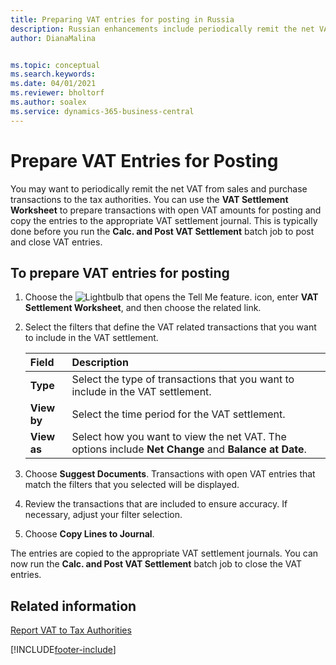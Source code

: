 ```yaml
---
title: Preparing VAT entries for posting in Russia
description: Russian enhancements include periodically remit the net VAT from sales and purchase transactions to the tax authorities.
author: DianaMalina


ms.topic: conceptual
ms.search.keywords:
ms.date: 04/01/2021
ms.reviewer: bholtorf
ms.author: soalex
ms.service: dynamics-365-business-central
---
```


# Prepare VAT Entries for Posting

You may want to periodically remit the net VAT from sales and purchase transactions to the tax authorities. You can use the **VAT Settlement Worksheet** to prepare transactions with open VAT amounts for posting and copy the entries to the appropriate VAT settlement journal. This is typically done before you run the **Calc. and Post VAT Settlement** batch job to post and close VAT entries.

## To prepare VAT entries for posting

1. Choose the ![Lightbulb that opens the Tell Me feature.](../../media/ui-search/search_small.png "Tell me what you want to do") icon, enter **VAT Settlement Worksheet**, and then choose the related link.

2. Select the filters that define the VAT related transactions that you want to include in the VAT settlement.

   | Field       | Description                                                  |
   | :---------- | :----------------------------------------------------------- |
   | **Type**    | Select the type of transactions that you want to include in the VAT settlement. |
   | **View by** | Select the time period for the VAT settlement.               |
   | **View as** | Select how you want to view the net VAT. The options include **Net Change** and **Balance at Date**. |

3. Choose **Suggest Documents**. Transactions with open VAT entries that match the filters that you selected will be displayed.

4. Review the transactions that are included to ensure accuracy. If necessary, adjust your filter selection.

5. Choose **Copy Lines to Journal**.

The entries are copied to the appropriate VAT settlement journals. You can now run the **Calc. and Post VAT Settlement** batch job to close the VAT entries.

## Related information

[Report VAT to Tax Authorities](../../finance-how-report-vat.md)  


[!INCLUDE[footer-include](../../includes/footer-banner.md)]